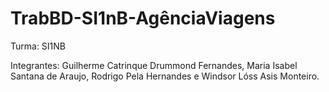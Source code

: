 # TrabBD-SI1nB-AgênciaViagens

Turma: SI1NB

Integrantes: Guilherme Catrinque Drummond Fernandes, Maria Isabel Santana de Araujo, Rodrigo Pela Hernandes e Windsor Lóss Asis Monteiro.
